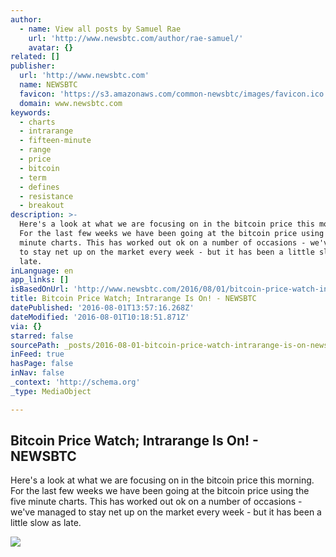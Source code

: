 ```yaml
---
author:
  - name: View all posts by Samuel Rae
    url: 'http://www.newsbtc.com/author/rae-samuel/'
    avatar: {}
related: []
publisher:
  url: 'http://www.newsbtc.com'
  name: NEWSBTC
  favicon: 'https://s3.amazonaws.com/common-newsbtc/images/favicon.ico'
  domain: www.newsbtc.com
keywords:
  - charts
  - intrarange
  - fifteen-minute
  - range
  - price
  - bitcoin
  - term
  - defines
  - resistance
  - breakout
description: >-
  Here's a look at what we are focusing on in the bitcoin price this morning.
  For the last few weeks we have been going at the bitcoin price using the five
  minute charts. This has worked out ok on a number of occasions - we've managed
  to stay net up on the market every week - but it has been a little slow as
  late.
inLanguage: en
app_links: []
isBasedOnUrl: 'http://www.newsbtc.com/2016/08/01/bitcoin-price-watch-intrarange/'
title: Bitcoin Price Watch; Intrarange Is On! - NEWSBTC
datePublished: '2016-08-01T13:57:16.268Z'
dateModified: '2016-08-01T10:18:51.871Z'
via: {}
starred: false
sourcePath: _posts/2016-08-01-bitcoin-price-watch-intrarange-is-on-newsbtc.md
inFeed: true
hasPage: false
inNav: false
_context: 'http://schema.org'
_type: MediaObject

---
```

<article style=""><h1>Bitcoin Price Watch; Intrarange Is On! - NEWSBTC</h1><p>Here's a look at what we are focusing on in the bitcoin price this morning. For the last few weeks we have been going at the bitcoin price using the five minute charts. This has worked out ok on a number of occasions - we've managed to stay net up on the market every week - but it has been a little slow as late.</p><img src="http://s3.amazonaws.com/main-newsbtc-images/2016/08/01110115/Screen-Shot-2016-08-01-at-11.52.15.png" /></article>